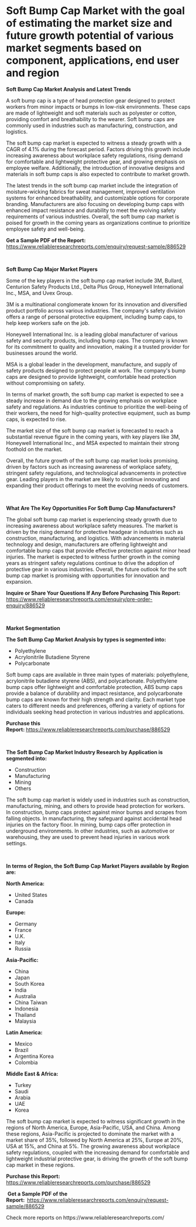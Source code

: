 <p><h1>Soft Bump Cap Market with the goal of estimating the market size and future growth potential of various market segments based on component, applications, end user and region</h1></p><p><strong>Soft Bump Cap Market Analysis and Latest Trends</strong></p>
<p><p>A soft bump cap is a type of head protection gear designed to protect workers from minor impacts or bumps in low-risk environments. These caps are made of lightweight and soft materials such as polyester or cotton, providing comfort and breathability to the wearer. Soft bump caps are commonly used in industries such as manufacturing, construction, and logistics.</p><p>The soft bump cap market is expected to witness a steady growth with a CAGR of 4.1% during the forecast period. Factors driving this growth include increasing awareness about workplace safety regulations, rising demand for comfortable and lightweight protective gear, and growing emphasis on employee welfare. Additionally, the introduction of innovative designs and materials in soft bump caps is also expected to contribute to market growth.</p><p>The latest trends in the soft bump cap market include the integration of moisture-wicking fabrics for sweat management, improved ventilation systems for enhanced breathability, and customizable options for corporate branding. Manufacturers are also focusing on developing bump caps with enhanced impact resistance and durability to meet the evolving safety requirements of various industries. Overall, the soft bump cap market is poised for growth in the coming years as organizations continue to prioritize employee safety and well-being.</p></p>
<p><strong>Get a Sample PDF of the Report:&nbsp;</strong> <a href="https://www.reliableresearchreports.com/enquiry/request-sample/886529">https://www.reliableresearchreports.com/enquiry/request-sample/886529</a></p>
<p>&nbsp;</p>
<p><strong>Soft Bump Cap Major Market Players</strong></p>
<p><p>Some of the key players in the soft bump cap market include 3M, Bullard, Centurion Safety Products Ltd., Delta Plus Group, Honeywell International Inc., MSA, and Uvex Group.</p><p>3M is a multinational conglomerate known for its innovation and diversified product portfolio across various industries. The company's safety division offers a range of personal protective equipment, including bump caps, to help keep workers safe on the job.</p><p>Honeywell International Inc. is a leading global manufacturer of various safety and security products, including bump caps. The company is known for its commitment to quality and innovation, making it a trusted provider for businesses around the world.</p><p>MSA is a global leader in the development, manufacture, and supply of safety products designed to protect people at work. The company's bump caps are designed to provide lightweight, comfortable head protection without compromising on safety.</p><p>In terms of market growth, the soft bump cap market is expected to see a steady increase in demand due to the growing emphasis on workplace safety and regulations. As industries continue to prioritize the well-being of their workers, the need for high-quality protective equipment, such as bump caps, is expected to rise.</p><p>The market size of the soft bump cap market is forecasted to reach a substantial revenue figure in the coming years, with key players like 3M, Honeywell International Inc., and MSA expected to maintain their strong foothold on the market.</p><p>Overall, the future growth of the soft bump cap market looks promising, driven by factors such as increasing awareness of workplace safety, stringent safety regulations, and technological advancements in protective gear. Leading players in the market are likely to continue innovating and expanding their product offerings to meet the evolving needs of customers.</p></p>
<p>&nbsp;</p>
<p><strong>What Are The Key Opportunities For Soft Bump Cap Manufacturers?</strong></p>
<p><p>The global soft bump cap market is experiencing steady growth due to increasing awareness about workplace safety measures. The market is driven by the rising demand for protective headgear in industries such as construction, manufacturing, and logistics. With advancements in material technology and design, manufacturers are offering lightweight and comfortable bump caps that provide effective protection against minor head injuries. The market is expected to witness further growth in the coming years as stringent safety regulations continue to drive the adoption of protective gear in various industries. Overall, the future outlook for the soft bump cap market is promising with opportunities for innovation and expansion.</p></p>
<p><strong>Inquire or Share Your Questions If Any Before Purchasing This Report:</strong> <a href="https://www.reliableresearchreports.com/enquiry/pre-order-enquiry/886529">https://www.reliableresearchreports.com/enquiry/pre-order-enquiry/886529</a></p>
<p>&nbsp;</p>
<p><strong>Market Segmentation</strong></p>
<p><strong>The Soft Bump Cap Market Analysis by types is segmented into:</strong></p>
<p><ul><li>Polyethylene</li><li>Acrylonitrile Butadiene Styrene</li><li>Polycarbonate</li></ul></p>
<p><p>Soft bump caps are available in three main types of materials: polyethylene, acrylonitrile butadiene styrene (ABS), and polycarbonate. Polyethylene bump caps offer lightweight and comfortable protection, ABS bump caps provide a balance of durability and impact resistance, and polycarbonate bump caps are known for their high strength and clarity. Each market type caters to different needs and preferences, offering a variety of options for individuals seeking head protection in various industries and applications.</p></p>
<p><strong>Purchase this Report:&nbsp;</strong><a href="https://www.reliableresearchreports.com/purchase/886529">https://www.reliableresearchreports.com/purchase/886529</a></p>
<p>&nbsp;</p>
<p><strong>The Soft Bump Cap Market Industry Research by Application is segmented into:</strong></p>
<p><ul><li>Construction</li><li>Manufacturing</li><li>Mining</li><li>Others</li></ul></p>
<p><p>The soft bump cap market is widely used in industries such as construction, manufacturing, mining, and others to provide head protection for workers. In construction, bump caps protect against minor bumps and scrapes from falling objects. In manufacturing, they safeguard against accidental head injuries on the factory floor. In mining, bump caps offer protection in underground environments. In other industries, such as automotive or warehousing, they are used to prevent head injuries in various work settings.</p></p>
<p>&nbsp;</p>
<p><strong>In terms of Region, the Soft Bump Cap Market Players available by Region are:</strong></p>
<p>
    <p> <strong> North America: </strong>
        <ul>
            <li>United States</li>
            <li>Canada</li>
        </ul>
        </p> 
    <p> <strong> Europe: </strong>
        <ul>
            <li>Germany</li>
            <li>France</li>
            <li>U.K.</li>
            <li>Italy</li>
            <li>Russia</li>
        </ul>
        </p> 
    <p> <strong> Asia-Pacific: </strong>
        <ul>
            <li>China</li>
            <li>Japan</li>
            <li>South Korea</li>
            <li>India</li>
            <li>Australia</li>
            <li>China Taiwan</li>
            <li>Indonesia</li>
            <li>Thailand</li>
            <li>Malaysia</li>
        </ul>
        </p> 
    <p> <strong> Latin America: </strong>
        <ul>
            <li>Mexico</li>
            <li>Brazil</li>
            <li>Argentina Korea</li>
            <li>Colombia</li>
        </ul>
        </p> 
    <p> <strong> Middle East & Africa: </strong>
        <ul>
            <li>Turkey</li>
            <li>Saudi</li>
            <li>Arabia</li>
            <li>UAE</li>
            <li>Korea</li>
        </ul>
    </p>
    </p>
<p><p>The soft bump cap market is expected to witness significant growth in the regions of North America, Europe, Asia-Pacific, USA, and China. Among these regions, Asia-Pacific is projected to dominate the market with a market share of 35%, followed by North America at 25%, Europe at 20%, USA at 15%, and China at 5%. The growing awareness about workplace safety regulations, coupled with the increasing demand for comfortable and lightweight industrial protective gear, is driving the growth of the soft bump cap market in these regions.</p></p>
<p><strong>Purchase this Report: </strong><a href="https://www.reliableresearchreports.com/purchase/886529">https://www.reliableresearchreports.com/purchase/886529</a></p>
<p>&nbsp;<strong>Get a Sample PDF of the Report:&nbsp;&nbsp;</strong><a href="https://www.reliableresearchreports.com/enquiry/request-sample/886529">https://www.reliableresearchreports.com/enquiry/request-sample/886529</a></p>
<p><strong></strong></p>
<p>Check more reports on https://www.reliableresearchreports.com/</p>